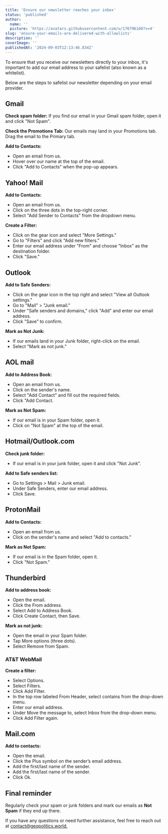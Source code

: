 ```yaml
---
title: 'Ensure our newsletter reaches your inbox'
status: 'published'
author:
  name: ''
  picture: 'https://avatars.githubusercontent.com/u/176796160?v=4'
slug: 'ensure-your-emails-are-delivered-with-allowlists'
description: ''
coverImage: ''
publishedAt: '2024-09-03T12:13:46.834Z'
---
```


To ensure that you receive our newsletters directly to your inbox, it's important to add our email address to your safelist (also known as a whitelist).

Below are the steps to safelist our newsletter depending on your email provider.

## Gmail

**Check spam folder:** If you find our email in your Gmail spam folder, open it and click "Not Spam".

**Check the Promotions Tab:** Our emails may land in your Promotions tab. Drag the email to the Primary tab.

**Add to Contacts:**

- Open an email from us.
- Hover over our name at the top of the email.
- Click "Add to Contacts" when the pop-up appears.

## Yahoo! Mail

**Add to Contacts:**

- Open an email from us.
- Click on the three dots in the top-right corner.
- Select "Add Sender to Contacts" from the dropdown menu.

**Create a Filter:**

- Click on the gear icon and select "More Settings."
- Go to "Filters" and click "Add new filters."
- Enter our email address under "From" and choose "Inbox" as the destination folder.
- Click "Save."

## Outlook

**Add to Safe Senders:**

- Click on the gear icon in the top right and select "View all Outlook settings."
- Go to "Mail" &gt; "Junk email."
- Under "Safe senders and domains," click "Add" and enter our email address.
- Click "Save" to confirm.

**Mark as Not Junk:**

- If our emails land in your Junk folder, right-click on the email.
- Select "Mark as not junk."

## AOL mail

**Add to Address Book:**

- Open an email from us.
- Click on the sender's name.
- Select "Add Contact" and fill out the required fields.
- Click "Add Contact.

**Mark as Not Spam:**

- If our email is in your Spam folder, open it.
- Click on "Not Spam" at the top of the email.

## Hotmail/Outlook.com

**Check junk folder:**

- If our email is in your junk folder, open it and click "Not Junk".

**Add to Safe senders list:**

- Go to Settings &gt; Mail &gt; Junk email.
- Under Safe Senders, enter our email address.
- Click Save.

## ProtonMail

**Add to Contacts:**

- Open an email from us.
- Click on the sender's name and select "Add to contacts."

**Mark as Not Spam:**

- If our email is in the Spam folder, open it.
- Click "Not Spam."

## Thunderbird

**Add to address book:**

- Open the email.
- Click the From address.
- Select Add to Address Book.
- Click Create Contact, then Save.

**Mark as not junk:**

- Open the email in your Spam folder.
- Tap More options (three dots).
- Select Remove from Spam.

### AT&T WebMail

**Create a filter:**

- Select Options.
- Select Filters.
- Click Add Filter.
- In the top row labeled From Header, select contains from the drop-down menu.
- Enter our email address.
- Under Move the message to, select Inbox from the drop-down menu.
- Click Add Filter again.

## Mail.com

**Add to contacts:**

- Open the email.
- Click the Plus symbol on the sender’s email address.
- Add the first/last name of the sender.
- Add the first/last name of the sender.
- Click Ok.

## Final reminder

Regularly check your spam or junk folders and mark our emails as **Not Spam** if they end up there.

If you have any questions or need further assistance, feel free to reach out at [contact@geopolitics.world.](mailto:contact@geopolitics.world)
